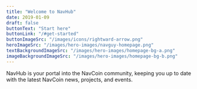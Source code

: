 ```yaml
---
title: "Welcome to NavHub"
date: 2019-01-09
draft: false
buttonText: "Start here"
buttonLink: "/#get-started"
buttonImageSrc: "/images/icons/rightward-arrow.png"
heroImageSrc: "/images/hero-images/navguy-homepage.png"
textBackgroundImageSrc: "/images/hero-images/homepage-bg-a.png"
imageBackgroundImageSrc: "/images/hero-images/homepage-bg-b.png"
---
```

NavHub is your portal into the NavCoin community, keeping you up to date with the latest NavCoin news, projects, and events.